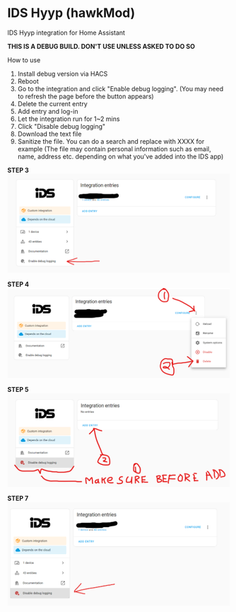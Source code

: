 # IDS Hyyp (hawkMod)
IDS Hyyp integration for Home Assistant

**THIS IS A DEBUG BUILD. DON'T USE UNLESS ASKED TO DO SO**

How to use

1. Install debug version via HACS
2. Reboot
3. Go to the integration and click "Enable debug logging". (You may need to refresh the page before the button appears)
4. Delete the current entry
5. Add entry and log-in
6. Let the integration run for 1~2 mins
7. Click "Disable debug logging"
8. Download the text file
9. Sanitize the file. You can do a search and replace with XXXX for example (The file may contain personal information such as email, name, address etc. depending on what you've added into the IDS app)



**STEP 3**
![Alt text](images/en.png)

**STEP 4**
![Alt text](images/del.png)


**STEP 5**
![Alt text](images/add.png)


**STEP 7**
![Alt text](images/dis.png)